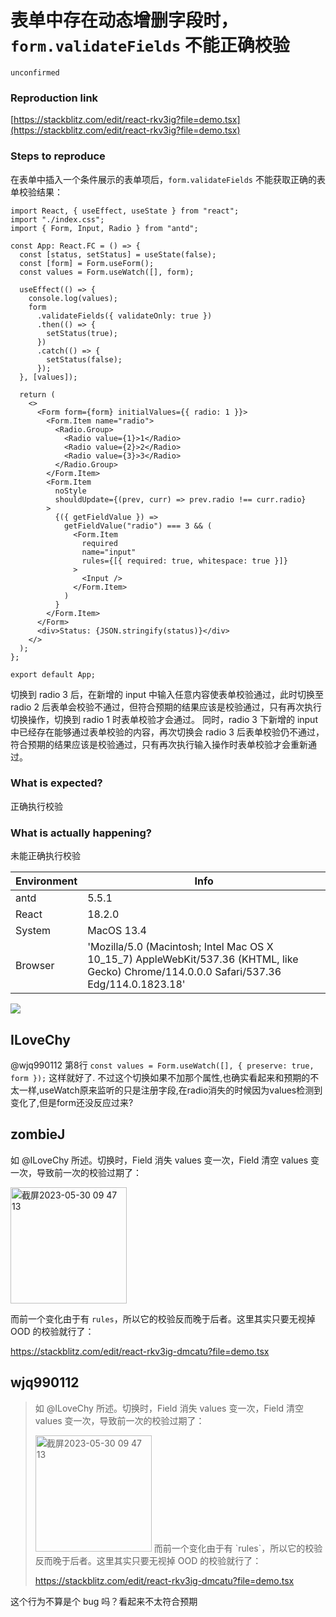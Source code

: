 # 表单中存在动态增删字段时，`form.validateFields` 不能正确校验

`unconfirmed`

### Reproduction link

[https://stackblitz.com/edit/react-rkv3ig?file=demo.tsx](https://stackblitz.com/edit/react-rkv3ig?file=demo.tsx)

### Steps to reproduce

在表单中插入一个条件展示的表单项后，`form.validateFields` 不能获取正确的表单校验结果：

```tsx
import React, { useEffect, useState } from "react";
import "./index.css";
import { Form, Input, Radio } from "antd";

const App: React.FC = () => {
  const [status, setStatus] = useState(false);
  const [form] = Form.useForm();
  const values = Form.useWatch([], form);

  useEffect(() => {
    console.log(values);
    form
      .validateFields({ validateOnly: true })
      .then(() => {
        setStatus(true);
      })
      .catch(() => {
        setStatus(false);
      });
  }, [values]);

  return (
    <>
      <Form form={form} initialValues={{ radio: 1 }}>
        <Form.Item name="radio">
          <Radio.Group>
            <Radio value={1}>1</Radio>
            <Radio value={2}>2</Radio>
            <Radio value={3}>3</Radio>
          </Radio.Group>
        </Form.Item>
        <Form.Item
          noStyle
          shouldUpdate={(prev, curr) => prev.radio !== curr.radio}
        >
          {({ getFieldValue }) =>
            getFieldValue("radio") === 3 && (
              <Form.Item
                required
                name="input"
                rules={[{ required: true, whitespace: true }]}
              >
                <Input />
              </Form.Item>
            )
          }
        </Form.Item>
      </Form>
      <div>Status: {JSON.stringify(status)}</div>
    </>
  );
};

export default App;
```

切换到 radio 3 后，在新增的 input 中输入任意内容使表单校验通过，此时切换至 radio 2 后表单会校验不通过，但符合预期的结果应该是校验通过，只有再次执行切换操作，切换到 radio 1 时表单校验才会通过。
同时，radio 3 下新增的 input 中已经存在能够通过表单校验的内容，再次切换会 radio 3 后表单校验仍不通过，符合预期的结果应该是校验通过，只有再次执行输入操作时表单校验才会重新通过。

### What is expected?

正确执行校验

### What is actually happening?

未能正确执行校验

| Environment | Info                                                                                                                                      |
| ----------- | ----------------------------------------------------------------------------------------------------------------------------------------- |
| antd        | 5.5.1                                                                                                                                     |
| React       | 18.2.0                                                                                                                                    |
| System      | MacOS 13.4                                                                                                                                |
| Browser     | 'Mozilla/5.0 (Macintosh; Intel Mac OS X 10_15_7) AppleWebKit/537.36 (KHTML, like Gecko) Chrome/114.0.0.0 Safari/537.36 Edg/114.0.1823.18' |

<!-- generated by ant-design-issue-helper. DO NOT REMOVE -->

![](https://github.com/ant-design/ant-design/assets/45777252/29aec6b8-dd36-4162-9de9-6e9edce512ae)

## ILoveChy

@wjq990112 第8行 `const values = Form.useWatch([], { preserve: true, form });` 这样就好了.
不过这个切换如果不加那个属性,也确实看起来和预期的不太一样,useWatch原来监听的只是注册字段,在radio消失的时候因为values检测到变化了,但是form还没反应过来?

## zombieJ

如 @ILoveChy 所述。切换时，Field 消失 values 变一次，Field 清空 values 变一次，导致前一次的校验过期了：

<img width="186" alt="截屏2023-05-30 09 47 13" src="https://github.com/ant-design/ant-design/assets/5378891/ea9cf68b-2507-4fbe-976e-12257f8e00ac">

而前一个变化由于有 `rules`，所以它的校验反而晚于后者。这里其实只要无视掉 OOD 的校验就行了：

https://stackblitz.com/edit/react-rkv3ig-dmcatu?file=demo.tsx

## wjq990112

> 如 @ILoveChy 所述。切换时，Field 消失 values 变一次，Field 清空 values 变一次，导致前一次的校验过期了：
>
> <img alt="截屏2023-05-30 09 47 13" width="186" src="https://user-images.githubusercontent.com/5378891/241828067-ea9cf68b-2507-4fbe-976e-12257f8e00ac.png">
> 而前一个变化由于有 `rules`，所以它的校验反而晚于后者。这里其实只要无视掉 OOD 的校验就行了：
>
> https://stackblitz.com/edit/react-rkv3ig-dmcatu?file=demo.tsx

这个行为不算是个 bug 吗？看起来不太符合预期
